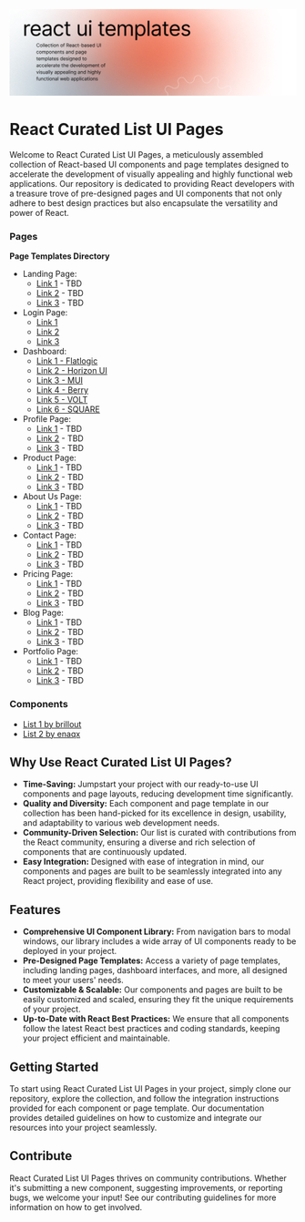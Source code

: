 ![Image Top](https://github.com/dvird/awesome-react-curated-list-ui/blob/main/banner.png)


# React Curated List UI Pages

Welcome to React Curated List UI Pages, a meticulously assembled collection of React-based UI components and page templates designed to accelerate the development of visually appealing and highly functional web applications. Our repository is dedicated to providing React developers with a treasure trove of pre-designed pages and UI components that not only adhere to best design practices but also encapsulate the versatility and power of React.

### Pages

**Page Templates Directory**
- Landing Page: 
  - [Link 1](#empty) - TBD
  - [Link 2](#empty) - TBD
  - [Link 3](#empty) - TBD
- Login Page: 
  -  [Link 1](https://github.com/dvird/awesome-react-login-pages)
  -  [Link 2](https://github.com/dvird/awesome-react-login-pages/#)
  -  [Link 3](https://github.com/dvird/awesome-react-login-pages/#1)
- Dashboard: 
  - [Link 1 - Flatlogic](https://github.com/flatlogic/react-dashboard)
  - [Link 2 - Horizon UI](https://github.com/horizon-ui/horizon-ui-chakra)
  - [Link 3 - MUI](https://mui.com/store/collections/free-react-dashboard/)
  - [Link 4 - Berry](https://github.com/codedthemes/berry-free-react-admin-template)
  - [Link 5 - VOLT](https://github.com/themesberg/volt-react-dashboard)
  - [Link 6 - SQUARE](https://github.com/heysafronov/square-react-dashboard)
- Profile Page: 
  - [Link 1](#empty) - TBD
  - [Link 2](#empty) - TBD
  - [Link 3](#empty) - TBD
- Product Page: 
  - [Link 1](#empty) - TBD
  - [Link 2](#empty) - TBD
  - [Link 3](#empty) - TBD
- About Us Page: 
  - [Link 1](#empty) - TBD
  - [Link 2](#empty) - TBD
  - [Link 3](#empty) - TBD
- Contact Page: 
  - [Link 1](#empty) - TBD
  - [Link 2](#empty) - TBD
  - [Link 3](#empty) - TBD
- Pricing Page: 
  - [Link 1](#empty) - TBD
  - [Link 2](#empty) - TBD
  - [Link 3](#empty) - TBD
- Blog Page: 
  - [Link 1](#empty) - TBD
  - [Link 2](#empty) - TBD
  - [Link 3](#empty) - TBD
- Portfolio Page: 
  - [Link 1](#empty) - TBD
  - [Link 2](#empty) - TBD
  - [Link 3](#empty) - TBD
 
### Components

- [List 1 by brillout](https://github.com/brillout/awesome-react-components)
- [List 2 by enaqx](https://github.com/enaqx/awesome-react)


## Why Use React Curated List UI Pages?

- **Time-Saving:** Jumpstart your project with our ready-to-use UI components and page layouts, reducing development time significantly.
- **Quality and Diversity:** Each component and page template in our collection has been hand-picked for its excellence in design, usability, and adaptability to various web development needs.
- **Community-Driven Selection:** Our list is curated with contributions from the React community, ensuring a diverse and rich selection of components that are continuously updated.
- **Easy Integration:** Designed with ease of integration in mind, our components and pages are built to be seamlessly integrated into any React project, providing flexibility and ease of use.


## Features

- **Comprehensive UI Component Library:** From navigation bars to modal windows, our library includes a wide array of UI components ready to be deployed in your project.
- **Pre-Designed Page Templates:** Access a variety of page templates, including landing pages, dashboard interfaces, and more, all designed to meet your users' needs.
- **Customizable & Scalable:** Our components and pages are built to be easily customized and scaled, ensuring they fit the unique requirements of your project.
- **Up-to-Date with React Best Practices:** We ensure that all components follow the latest React best practices and coding standards, keeping your project efficient and maintainable.

## Getting Started

To start using React Curated List UI Pages in your project, simply clone our repository, explore the collection, and follow the integration instructions provided for each component or page template. Our documentation provides detailed guidelines on how to customize and integrate our resources into your project seamlessly.

## Contribute

React Curated List UI Pages thrives on community contributions. Whether it's submitting a new component, suggesting improvements, or reporting bugs, we welcome your input! See our contributing guidelines for more information on how to get involved.
